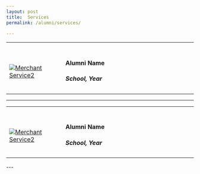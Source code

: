```yaml
---
layout: post
title:  Services
permalink: /alumni/services/

---
```

<div>
    <table>
        <tr>
            <td style="width:30%"><br>
                <a href="https://www.instagram.com/p/CDIVTWNppAz/">
                    <image src="{{site.baseurl}}/images/Merchant_buzz_BUS1.png" style="display:block;margin-left:auto;margin-right:auto;" alt="Merchant Service2">                                       </image>
                <a>
            </td>
            <td style="width:70%"><br>
                <h4>Alumni Name</h4>
                <h5>School, Year</h5>
            </td>
         </tr>
    </table>
</div>

----
<div>
    <table>
        <tr>
            <td style="width:30%"><br>
                <a href="https://www.instagram.com/p/CDIVTWNppAz/">
                    <image src="{{site.baseurl}}/images/Merchant_buzz_BUS1.png" style="display:block;margin-left:auto;margin-right:auto;" alt="Merchant Service2">                                       </image>
                <a>
            </td>
            <td style="width:70%"><br>
                <h4>Alumni Name</h4>
                <h5>School, Year</h5>
            </td>
         </tr>
    </table>
</div>
---

